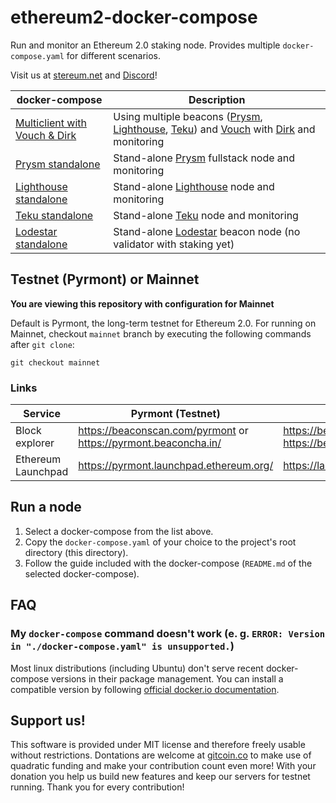 # ethereum2-docker-compose

Run and monitor an Ethereum 2.0 staking node. Provides multiple `docker-compose.yaml` for different scenarios.

Visit us at [stereum.net](https://stereum.net/) and [Discord](https://discord.gg/8Znj8K6GjN)!

docker-compose | Description
---------------|-------------
[Multiclient with Vouch & Dirk](./compose-examples/multiclient-vouch-dirk) | Using multiple beacons ([Prysm](https://github.com/prysmaticlabs/prysm), [Lighthouse](https://github.com/sigp/lighthouse), [Teku](https://github.com/ConsenSys/teku)) and [Vouch](https://github.com/attestantio/vouch) with [Dirk](https://github.com/attestantio/dirk) and monitoring
[Prysm standalone](./compose-examples/prysm-only) | Stand-alone [Prysm](https://github.com/prysmaticlabs/prysm) fullstack node and monitoring
[Lighthouse standalone](./compose-examples/lighthouse-only) | Stand-alone [Lighthouse](https://github.com/sigp/lighthouse) node and monitoring
[Teku standalone](./compose-examples/teku-only) | Stand-alone [Teku](https://github.com/ConsenSys/teku) node and monitoring
[Lodestar standalone](./compose-examples/lodestar-only) | Stand-alone [Lodestar](https://github.com/ChainSafe/lodestar) beacon node (no validator with staking yet)

## Testnet (Pyrmont) or Mainnet
**You are viewing this repository with configuration for Mainnet**

Default is Pyrmont, the long-term testnet for Ethereum 2.0. For running on Mainnet, checkout `mainnet` branch by executing the following commands after `git clone`:
```
git checkout mainnet
```

### Links
Service | Pyrmont (Testnet) | Mainnet
--------|-------------------|---------
Block explorer | https://beaconscan.com/pyrmont or https://pyrmont.beaconcha.in/ | https://beaconscan.com/ or https://beaconcha.in/
Ethereum Launchpad | https://pyrmont.launchpad.ethereum.org/ | https://launchpad.ethereum.org/

## Run a node
1. Select a docker-compose from the list above.
2. Copy the `docker-compose.yaml` of your choice to the project's root directory (this directory).
3. Follow the guide included with the docker-compose (`README.md` of the selected docker-compose).

## FAQ
### My `docker-compose` command doesn't work (e. g. `ERROR: Version in "./docker-compose.yaml" is unsupported.`)
Most linux distributions (including Ubuntu) don't serve recent docker-compose versions in their package management. You can install a compatible version by following [official docker.io documentation](https://docs.docker.com/compose/install/).

## Support us!
This software is provided under MIT license and therefore freely usable without restrictions. Dontations are welcome at [gitcoin.co](https://gitcoin.co/grants/1855/stereumnet) to make use of quadratic funding and make your contribution count even more! With your donation you help us build new features and keep our servers for testnet running. Thank you for every contribution!
